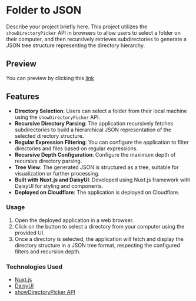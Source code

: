 # Folder to JSON

Describe your project briefly here. This project utilizes the `showDirectoryPicker` API in browsers to allow users to select a folder on their computer, and then recursively retrieves subdirectories to generate a JSON tree structure representing the directory hierarchy.

## Preview

You can preview by clicking this [link](https://folder2json.larryxue.dev/)

## Features

- **Directory Selection**: Users can select a folder from their local machine using the `showDirectoryPicker` API.
- **Recursive Directory Parsing**: The application recursively fetches subdirectories to build a hierarchical JSON representation of the selected directory structure.
- **Regular Expression Filtering**: You can configure the application to filter directories and files based on regular expressions.
- **Recursive Depth Configuration**: Configure the maximum depth of recursive directory parsing.
- **Tree View**: The generated JSON is structured as a tree, suitable for visualization or further processing.
- **Built with Nuxt.js and DaisyUI**: Developed using Nuxt.js framework with DaisyUI for styling and components.
- **Deployed on Cloudflare**: The application is deployed on Cloudflare.

### Usage

1. Open the deployed application in a web browser.
2. Click on the button to select a directory from your computer using the provided UI.
3. Once a directory is selected, the application will fetch and display the directory structure in a JSON tree format, respecting the configured filters and recursion depth.

### Technologies Used

- [Nuxt.js](https://nuxt.com/)
- [DaisyUI](https://daisyui.com/)
- [showDirectoryPicker API](https://developer.mozilla.org/en-US/docs/Web/API/Window/showDirectoryPicker)

